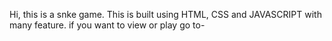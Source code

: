 Hi, this is a snke game. 
This is built using HTML, CSS and JAVASCRIPT with many feature.
if you want to view or play go to- 
